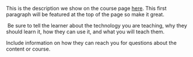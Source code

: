 This is the description we show on the course page [here](https://lab.github.com/Denge26/programming-projects-with-denge). This first paragraph will be featured at the top of the page so make it great.
​

​
Be sure to tell the learner about the technology you are teaching, why they should learn it, how they can use it, and what you will teach them.
​


Include information on how they can reach you for questions about the content or course. 
